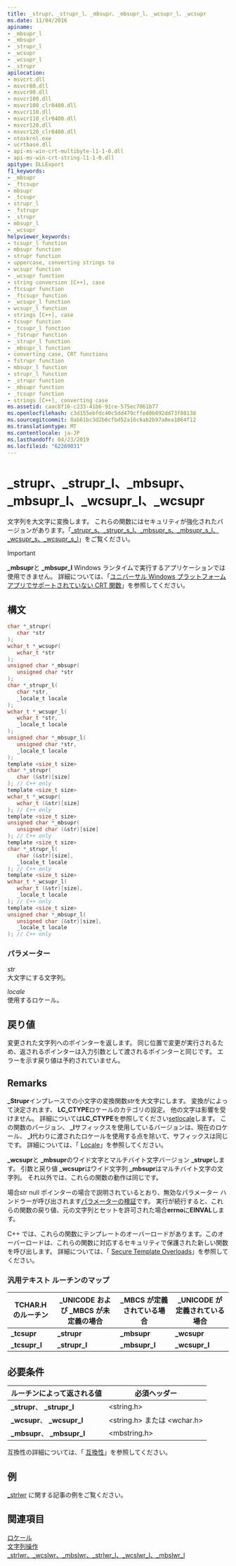 ```yaml
---
title: _strupr、_strupr_l、_mbsupr、_mbsupr_l、_wcsupr_l、_wcsupr
ms.date: 11/04/2016
apiname:
- _mbsupr_l
- _mbsupr
- _strupr_l
- _wcsupr
- _wcsupr_l
- _strupr
apilocation:
- msvcrt.dll
- msvcr80.dll
- msvcr90.dll
- msvcr100.dll
- msvcr100_clr0400.dll
- msvcr110.dll
- msvcr110_clr0400.dll
- msvcr120.dll
- msvcr120_clr0400.dll
- ntoskrnl.exe
- ucrtbase.dll
- api-ms-win-crt-multibyte-l1-1-0.dll
- api-ms-win-crt-string-l1-1-0.dll
apitype: DLLExport
f1_keywords:
- _mbsupr
- _ftcsupr
- mbsupr
- _tcsupr
- strupr_l
- _fstrupr
- _strupr
- mbsupr_l
- _wcsupr
helpviewer_keywords:
- tcsupr_l function
- mbsupr function
- strupr function
- uppercase, converting strings to
- wcsupr function
- _wcsupr function
- string conversion [C++], case
- ftcsupr function
- _ftcsupr function
- _wcsupr_l function
- wcsupr_l function
- strings [C++], case
- tcsupr function
- _tcsupr_l function
- _fstrupr function
- _strupr_l function
- _mbsupr_l function
- converting case, CRT functions
- fstrupr function
- mbsupr_l function
- strupr_l function
- _strupr function
- _mbsupr function
- _tcsupr function
- strings [C++], converting case
ms.assetid: caac8f16-c233-41b6-91ce-575ec7061b77
ms.openlocfilehash: c3d155ebfdc40c5dd479cffed0b892dd73f80138
ms.sourcegitcommit: 0ab61bc3d2b6cfbd52a16c6ab2b97a8ea1864f12
ms.translationtype: MT
ms.contentlocale: ja-JP
ms.lasthandoff: 04/23/2019
ms.locfileid: "62269031"
---
```

# <a name="strupr-struprl-mbsupr-mbsuprl-wcsuprl-wcsupr"></a>_strupr、_strupr_l、_mbsupr、_mbsupr_l、_wcsupr_l、_wcsupr

文字列を大文字に変換します。 これらの関数にはセキュリティが強化されたバージョンがあります。「[_strupr_s、_strupr_s_l、_mbsupr_s、_mbsupr_s_l、_wcsupr_s、_wcsupr_s_l](strupr-s-strupr-s-l-mbsupr-s-mbsupr-s-l-wcsupr-s-wcsupr-s-l.md)」をご覧ください。

> [!IMPORTANT]
> **_mbsupr**と **_mbsupr_l** Windows ランタイムで実行するアプリケーションでは使用できません。 詳細については、「[ユニバーサル Windows プラットフォーム アプリでサポートされていない CRT 関数](../../cppcx/crt-functions-not-supported-in-universal-windows-platform-apps.md)」を参照してください。

## <a name="syntax"></a>構文

```C
char *_strupr(
   char *str
);
wchar_t *_wcsupr(
   wchar_t *str
);
unsigned char *_mbsupr(
   unsigned char *str
);
char *_strupr_l(
   char *str,
   _locale_t locale
);
wchar_t *_wcsupr_l(
   wchar_t *str,
   _locale_t locale
);
unsigned char *_mbsupr_l(
   unsigned char *str,
   _locale_t locale
);
template <size_t size>
char *_strupr(
   char (&str)[size]
); // C++ only
template <size_t size>
wchar_t *_wcsupr(
   wchar_t (&str)[size]
); // C++ only
template <size_t size>
unsigned char *_mbsupr(
   unsigned char (&str)[size]
); // C++ only
template <size_t size>
char *_strupr_l(
   char (&str)[size],
   _locale_t locale
); // C++ only
template <size_t size>
wchar_t *_wcsupr_l(
   wchar_t (&str)[size],
   _locale_t locale
); // C++ only
template <size_t size>
unsigned char *_mbsupr_l(
   unsigned char (&str)[size],
   _locale_t locale
); // C++ only
```

### <a name="parameters"></a>パラメーター

*str*<br/>
大文字にする文字列。

*locale*<br/>
使用するロケール。

## <a name="return-value"></a>戻り値

変更された文字列へのポインターを返します。 同じ位置で変更が実行されるため、返されるポインターは入力引数として渡されるポインターと同じです。 エラーを示す戻り値は予約されていません。

## <a name="remarks"></a>Remarks

**_Strupr**インプレースでの小文字の変換関数*str*を大文字にします。 変換がによって決定されます、 **LC_CTYPE**ロケールのカテゴリの設定。 他の文字は影響を受けません。 詳細については**LC_CTYPE**を参照してください[setlocale](setlocale-wsetlocale.md)します。 この関数のバージョン、 **_l**サフィックスを使用しているバージョンは、現在のロケール、 **_l**代わりに渡されたロケールを使用する点を除いて、サフィックスは同じです。 詳細については、「 [Locale](../../c-runtime-library/locale.md)」を参照してください。

**_wcsupr**と **_mbsupr**のワイド文字とマルチバイト文字バージョン **_strupr**します。 引数と戻り値 **_wcsupr**はワイド文字列 **_mbsupr**はマルチバイト文字の文字列。 それ以外では、これらの関数の動作は同じです。

場合*str* null ポインターの場合で説明されているとおり、無効なパラメーター ハンドラーが呼び出されます[パラメーターの検証](../../c-runtime-library/parameter-validation.md)です。 実行が続行すると、これらの関数の戻り値、元の文字列とセットを許可された場合**errno**に**EINVAL**します。

C++ では、これらの関数にテンプレートのオーバーロードがあります。このオーバーロードは、これらの関数に対応するセキュリティで保護された新しい関数を呼び出します。 詳細については、「 [Secure Template Overloads](../../c-runtime-library/secure-template-overloads.md)」を参照してください。

### <a name="generic-text-routine-mappings"></a>汎用テキスト ルーチンのマップ

|TCHAR.H のルーチン|_UNICODE および _MBCS が未定義の場合|_MBCS が定義されている場合|_UNICODE が定義されている場合|
|---------------------|------------------------------------|--------------------|-----------------------|
|**_tcsupr**|**_strupr**|**_mbsupr**|**_wcsupr**|
|**_tcsupr_l**|**_strupr_l**|**_mbsupr_l**|**_wcsupr_l**|

## <a name="requirements"></a>必要条件

|ルーチンによって返される値|必須ヘッダー|
|-------------|---------------------|
|**_strupr**、 **_strupr_l**|\<string.h>|
|**_wcsupr**、 **_wcsupr_l**|\<string.h> または \<wchar.h>|
|**_mbsupr**、 **_mbsupr_l**|\<mbstring.h>|

互換性の詳細については、「 [互換性](../../c-runtime-library/compatibility.md)」を参照してください。

## <a name="example"></a>例

[_strlwr](strlwr-wcslwr-mbslwr-strlwr-l-wcslwr-l-mbslwr-l.md) に関する記事の例をご覧ください。

## <a name="see-also"></a>関連項目

[ロケール](../../c-runtime-library/locale.md)<br/>
[文字列操作](../../c-runtime-library/string-manipulation-crt.md)<br/>
[_strlwr、_wcslwr、_mbslwr、_strlwr_l、_wcslwr_l、_mbslwr_l](strlwr-wcslwr-mbslwr-strlwr-l-wcslwr-l-mbslwr-l.md)<br/>
